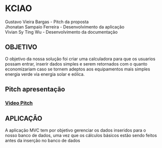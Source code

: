 # KCIAO

Gustavo Vieira Bargas - Pitch da proposta
</br>
Jhonatan Sampaio Ferreira - Desenvolvimento da aplicação
</br>
Vivian Sy Ting Wu - Desenvolvimento da documentação
</br>

## OBJETIVO

O objetivo da nossa solução foi criar uma calculadora para que os usuarios possam entrar, inserir dados simples e serem retornados com o quanto economizariam caso
se tornem adeptos aos equipamentos mais simples energia verde via energia solar e eólica.

## Pitch apresentação
### [Video Pitch](https://www.youtube.com/watch?v=evHRuOFIT_Q)

## APLICAÇÃO

A aplicação MVC tem por objetivo gerenciar os dados inseridos para o nosso banco de dados, uma vez que os cálculos básicos estão sendo feitos antes da inserção no banco de dados
